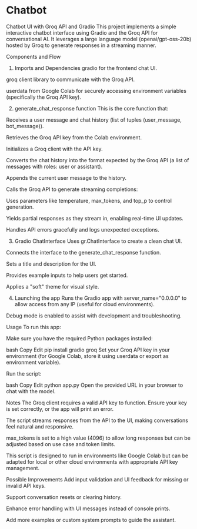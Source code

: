 # Chatbot
Chatbot UI with Groq API and Gradio
This project implements a simple interactive chatbot interface using Gradio and the Groq API for conversational AI. It leverages a large language model (openai/gpt-oss-20b) hosted by Groq to generate responses in a streaming manner.

Components and Flow
1. Imports and Dependencies
gradio for the frontend chat UI.

groq client library to communicate with the Groq API.

userdata from Google Colab for securely accessing environment variables (specifically the Groq API key).

2. generate_chat_response function
This is the core function that:

Receives a user message and chat history (list of tuples (user_message, bot_message)).

Retrieves the Groq API key from the Colab environment.

Initializes a Groq client with the API key.

Converts the chat history into the format expected by the Groq API (a list of messages with roles: user or assistant).

Appends the current user message to the history.

Calls the Groq API to generate streaming completions:

Uses parameters like temperature, max_tokens, and top_p to control generation.

Yields partial responses as they stream in, enabling real-time UI updates.

Handles API errors gracefully and logs unexpected exceptions.

3. Gradio ChatInterface
Uses gr.ChatInterface to create a clean chat UI.

Connects the interface to the generate_chat_response function.

Sets a title and description for the UI.

Provides example inputs to help users get started.

Applies a "soft" theme for visual style.

4. Launching the app
Runs the Gradio app with server_name="0.0.0.0" to allow access from any IP (useful for cloud environments).

Debug mode is enabled to assist with development and troubleshooting.

Usage
To run this app:

Make sure you have the required Python packages installed:

bash
Copy
Edit
pip install gradio groq
Set your Groq API key in your environment (for Google Colab, store it using userdata or export as environment variable).

Run the script:

bash
Copy
Edit
python app.py
Open the provided URL in your browser to chat with the model.

Notes
The Groq client requires a valid API key to function. Ensure your key is set correctly, or the app will print an error.

The script streams responses from the API to the UI, making conversations feel natural and responsive.

max_tokens is set to a high value (4096) to allow long responses but can be adjusted based on use case and token limits.

This script is designed to run in environments like Google Colab but can be adapted for local or other cloud environments with appropriate API key management.

Possible Improvements
Add input validation and UI feedback for missing or invalid API keys.

Support conversation resets or clearing history.

Enhance error handling with UI messages instead of console prints.

Add more examples or custom system prompts to guide the assistant.
